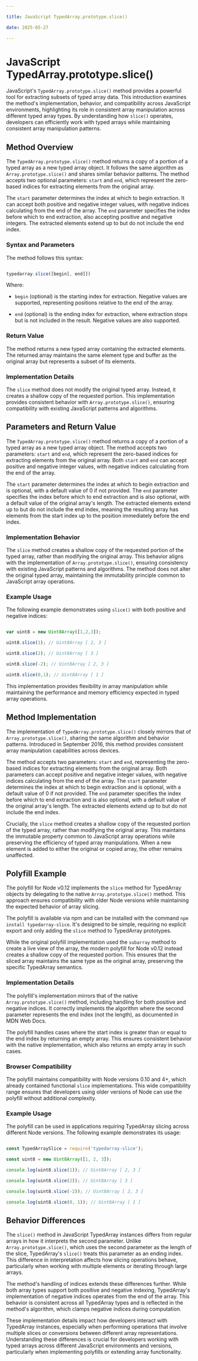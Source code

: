 ```yaml
---

title: JavaScript TypedArray.prototype.slice()

date: 2025-05-27

---
```



# JavaScript TypedArray.prototype.slice()

JavaScript's `TypedArray.prototype.slice()` method provides a powerful tool for extracting subsets of typed array data. This introduction examines the method's implementation, behavior, and compatibility across JavaScript environments, highlighting its role in consistent array manipulation across different typed array types. By understanding how `slice()` operates, developers can efficiently work with typed arrays while maintaining consistent array manipulation patterns.


## Method Overview

The `TypedArray.prototype.slice()` method returns a copy of a portion of a typed array as a new typed array object. It follows the same algorithm as `Array.prototype.slice()` and shares similar behavior patterns. The method accepts two optional parameters: `start` and `end`, which represent the zero-based indices for extracting elements from the original array.

The `start` parameter determines the index at which to begin extraction. It can accept both positive and negative integer values, with negative indices calculating from the end of the array. The `end` parameter specifies the index before which to end extraction, also accepting positive and negative integers. The extracted elements extend up to but do not include the end index.


### Syntax and Parameters

The method follows this syntax:

```javascript

typedarray.slice([begin[, end]])

```

Where:

- `begin` (optional) is the starting index for extraction. Negative values are supported, representing positions relative to the end of the array.

- `end` (optional) is the ending index for extraction, where extraction stops but is not included in the result. Negative values are also supported.


### Return Value

The method returns a new typed array containing the extracted elements. The returned array maintains the same element type and buffer as the original array but represents a subset of its elements.


### Implementation Details

The `slice` method does not modify the original typed array. Instead, it creates a shallow copy of the requested portion. This implementation provides consistent behavior with `Array.prototype.slice()`, ensuring compatibility with existing JavaScript patterns and algorithms.


## Parameters and Return Value

The `TypedArray.prototype.slice()` method returns a copy of a portion of a typed array as a new typed array object. The method accepts two parameters: `start` and `end`, which represent the zero-based indices for extracting elements from the original array. Both `start` and `end` can accept positive and negative integer values, with negative indices calculating from the end of the array.

The `start` parameter determines the index at which to begin extraction and is optional, with a default value of 0 if not provided. The `end` parameter specifies the index before which to end extraction and is also optional, with a default value of the original array's length. The extracted elements extend up to but do not include the end index, meaning the resulting array has elements from the start index up to the position immediately before the end index.


### Implementation Behavior

The `slice` method creates a shallow copy of the requested portion of the typed array, rather than modifying the original array. This behavior aligns with the implementation of `Array.prototype.slice()`, ensuring consistency with existing JavaScript patterns and algorithms. The method does not alter the original typed array, maintaining the immutability principle common to JavaScript array operations.


### Example Usage

The following example demonstrates using `slice()` with both positive and negative indices:

```javascript

var uint8 = new Uint8Array([1,2,3]);

uint8.slice(1); // Uint8Array [ 2, 3 ]

uint8.slice(2); // Uint8Array [ 3 ]

uint8.slice(-2); // Uint8Array [ 2, 3 ]

uint8.slice(0,1); // Uint8Array [ 1 ]

```

This implementation provides flexibility in array manipulation while maintaining the performance and memory efficiency expected in typed array operations.


## Method Implementation

The implementation of `TypedArray.prototype.slice()` closely mirrors that of `Array.prototype.slice()`, sharing the same algorithm and behavior patterns. Introduced in September 2016, this method provides consistent array manipulation capabilities across devices.

The method accepts two parameters: `start` and `end`, representing the zero-based indices for extracting elements from the original array. Both parameters can accept positive and negative integer values, with negative indices calculating from the end of the array. The `start` parameter determines the index at which to begin extraction and is optional, with a default value of 0 if not provided. The `end` parameter specifies the index before which to end extraction and is also optional, with a default value of the original array's length. The extracted elements extend up to but do not include the end index.

Crucially, the `slice` method creates a shallow copy of the requested portion of the typed array, rather than modifying the original array. This maintains the immutable property common to JavaScript array operations while preserving the efficiency of typed array manipulations. When a new element is added to either the original or copied array, the other remains unaffected.


## Polyfill Example

The polyfill for Node v0.12 implements the `slice` method for TypedArray objects by delegating to the native `Array.prototype.slice()` method. This approach ensures compatibility with older Node versions while maintaining the expected behavior of array slicing.

The polyfill is available via npm and can be installed with the command `npm install typedarray-slice`. It's designed to be simple, requiring no explicit export and only adding the `slice` method to TypedArray prototypes.

While the original polyfill implementation used the `subarray` method to create a live view of the array, the modern polyfill for Node v0.12 instead creates a shallow copy of the requested portion. This ensures that the sliced array maintains the same type as the original array, preserving the specific TypedArray semantics.


### Implementation Details

The polyfill's implementation mirrors that of the native `Array.prototype.slice()` method, including handling for both positive and negative indices. It correctly implements the algorithm where the second parameter represents the end index (not the length), as documented in MDN Web Docs.

The polyfill handles cases where the start index is greater than or equal to the end index by returning an empty array. This ensures consistent behavior with the native implementation, which also returns an empty array in such cases.


### Browser Compatibility

The polyfill maintains compatibility with Node versions 0.10 and 4+, which already contained functional `slice` implementations. This wide compatibility range ensures that developers using older versions of Node can use the polyfill without additional complexity.


### Example Usage

The polyfill can be used in applications requiring TypedArray slicing across different Node versions. The following example demonstrates its usage:

```javascript

const TypedArraySlice = require('typedarray-slice');

const uint8 = new Uint8Array([1, 2, 3]);

console.log(uint8.slice(1)); // Uint8Array [ 2, 3 ]

console.log(uint8.slice(2)); // Uint8Array [ 3 ]

console.log(uint8.slice(-2)); // Uint8Array [ 2, 3 ]

console.log(uint8.slice(0, 1)); // Uint8Array [ 1 ]

```


## Behavior Differences

The `slice()` method in JavaScript TypedArray instances differs from regular arrays in how it interprets the second parameter. Unlike `Array.prototype.slice()`, which uses the second parameter as the length of the slice, TypedArray's `slice()` treats this parameter as an ending index. This difference in interpretation affects how slicing operations behave, particularly when working with multiple elements or iterating through large arrays.

The method's handling of indices extends these differences further. While both array types support both positive and negative indexing, TypedArray's implementation of negative indices operates from the end of the array. This behavior is consistent across all TypedArray types and is reflected in the method's algorithm, which clamps negative indices during computation.

These implementation details impact how developers interact with TypedArray instances, especially when performing operations that involve multiple slices or conversions between different array representations. Understanding these differences is crucial for developers working with typed arrays across different JavaScript environments and versions, particularly when implementing polyfills or extending array functionality.

